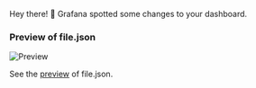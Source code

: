 Hey there! 🎉
Grafana spotted some changes to your dashboard.
### Preview of file.json
![Preview](https://cdn2.thecatapi.com/images/99c.jpg)



See the [preview](http://grafana/admin/preview) of file.json.